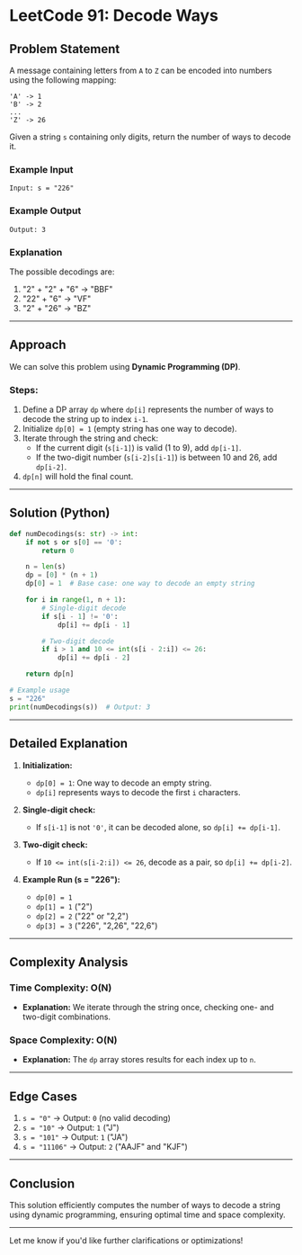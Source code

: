 # LeetCode 91: Decode Ways

## Problem Statement

A message containing letters from `A` to `Z` can be encoded into numbers using the following mapping:

```
'A' -> 1
'B' -> 2
...
'Z' -> 26
```

Given a string `s` containing only digits, return the number of ways to decode it.

### Example Input

```
Input: s = "226"
```

### Example Output

```
Output: 3
```

### Explanation

The possible decodings are:

1. "2" + "2" + "6" -> "BBF"
2. "22" + "6" -> "VF"
3. "2" + "26" -> "BZ"

---

## Approach

We can solve this problem using **Dynamic Programming (DP)**.

### Steps:

1. Define a DP array `dp` where `dp[i]` represents the number of ways to decode the string up to index `i-1`.
2. Initialize `dp[0] = 1` (empty string has one way to decode).
3. Iterate through the string and check:
    - If the current digit (`s[i-1]`) is valid (1 to 9), add `dp[i-1]`.
    - If the two-digit number (`s[i-2]s[i-1]`) is between 10 and 26, add `dp[i-2]`.
4. `dp[n]` will hold the final count.

---

## Solution (Python)

```python
def numDecodings(s: str) -> int:
    if not s or s[0] == '0':
        return 0

    n = len(s)
    dp = [0] * (n + 1)
    dp[0] = 1  # Base case: one way to decode an empty string

    for i in range(1, n + 1):
        # Single-digit decode
        if s[i - 1] != '0':
            dp[i] += dp[i - 1]

        # Two-digit decode
        if i > 1 and 10 <= int(s[i - 2:i]) <= 26:
            dp[i] += dp[i - 2]

    return dp[n]

# Example usage
s = "226"
print(numDecodings(s))  # Output: 3
```

---

## Detailed Explanation

1. **Initialization:**
    
    - `dp[0] = 1`: One way to decode an empty string.
    - `dp[i]` represents ways to decode the first `i` characters.
2. **Single-digit check:**
    
    - If `s[i-1]` is not `'0'`, it can be decoded alone, so `dp[i] += dp[i-1]`.
3. **Two-digit check:**
    
    - If `10 <= int(s[i-2:i]) <= 26`, decode as a pair, so `dp[i] += dp[i-2]`.
4. **Example Run (s = "226"):**
    
    - `dp[0] = 1`
    - `dp[1] = 1` ("2")
    - `dp[2] = 2` ("22" or "2,2")
    - `dp[3] = 3` ("226", "2,26", "22,6")

---

## Complexity Analysis

### Time Complexity: O(N)

- **Explanation:** We iterate through the string once, checking one- and two-digit combinations.

### Space Complexity: O(N)

- **Explanation:** The `dp` array stores results for each index up to `n`.

---

## Edge Cases

1. `s = "0"` → Output: `0` (no valid decoding)
2. `s = "10"` → Output: `1` ("J")
3. `s = "101"` → Output: `1` ("JA")
4. `s = "11106"` → Output: `2` ("AAJF" and "KJF")

---

## Conclusion

This solution efficiently computes the number of ways to decode a string using dynamic programming, ensuring optimal time and space complexity.

---

Let me know if you'd like further clarifications or optimizations!